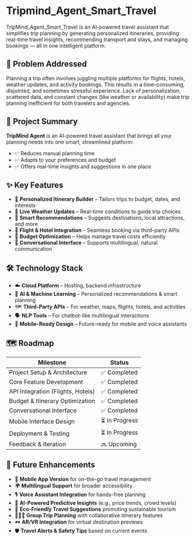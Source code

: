 # Tripmind_Agent_Smart_Travel
TripMind_Agent_Smart_Travel is an AI-powered travel assistant that simplifies trip planning by generating personalized itineraries, providing real-time travel insights, recommending transport and stays, and managing bookings — all in one intelligent platform.
## 🚨 Problem Addressed

Planning a trip often involves juggling multiple platforms for flights, hotels, weather updates, and activity bookings. This results in a time-consuming, disjointed, and sometimes stressful experience. Lack of personalization, scattered data, and constant changes (like weather or availability) make trip planning inefficient for both travelers and agencies.

## 📌 Project Summary

**TripMind Agent** is an AI-powered travel assistant that brings all your planning needs into one smart, streamlined platform:

- ✅ Reduces manual planning time  
- ✅ Adapts to your preferences and budget  
- ✅ Offers real-time insights and suggestions in one place  

## ✨ Key Features

- 🔹 **Personalized Itinerary Builder** – Tailors trips to budget, dates, and interests  
- 🔹 **Live Weather Updates** – Real-time conditions to guide trip choices  
- 🔹 **Smart Recommendations** – Suggests destinations, local attractions, and more  
- 🔹 **Flight & Hotel Integration** – Seamless booking via third-party APIs  
- 🔹 **Budget Optimization** – Helps manage travel costs efficiently  
- 🔹 **Conversational Interface** – Supports multilingual, natural communication  

## 🛠️ Technology Stack

- ☁️ **Cloud Platform** – Hosting, backend infrastructure  
- 🤖 **AI & Machine Learning** – Personalized recommendations & smart planning  
- 🗺️ **Third-Party APIs** – For weather, maps, flights, hotels, and activities  
- 🗣️ **NLP Tools** – For chatbot-like multilingual interactions  
- 📱 **Mobile-Ready Design** – Future-ready for mobile and voice assistants  

## 🗺️ Roadmap

| Milestone                         | Status     |
|----------------------------------|------------|
| Project Setup & Architecture     | ✅ Completed |
| Core Feature Development         | ✅ Completed |
| API Integration (Flights, Hotels)| ✅ Completed |
| Budget & Itinerary Optimization  | ✅ Completed |
| Conversational Interface         | ✅ Completed |
| Mobile Interface Design          | ⏳ In Progress |
| Deployment & Testing             | ⏳ In Progress |
| Feedback & Iteration             | 🔜 Upcoming |

## 🔮 Future Enhancements

- 📱 **Mobile App Version** for on-the-go travel management  
- 🌍 **Multilingual Support** for broader accessibility  
- 🎙️ **Voice Assistant Integration** for hands-free planning  
- 🔮 **AI-Powered Predictive Insights** (e.g., price trends, crowd levels)  
- 🌱 **Eco-Friendly Travel Suggestions** promoting sustainable tourism  
- 🧑‍🤝‍🧑 **Group Trip Planning** with collaborative itinerary features  
- 🕶️ **AR/VR Integration** for virtual destination previews  
- 🛡️ **Travel Alerts & Safety Tips** based on current events 
